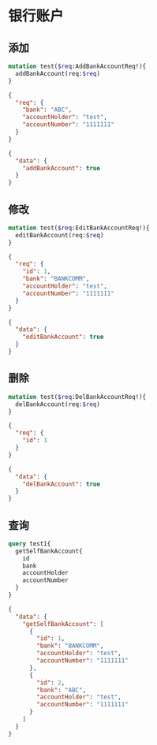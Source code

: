 # 银行账户

## 添加
```graphql
mutation test($req:AddBankAccountReq!){
  addBankAccount(req:$req)
}

```
```json
{
  "req": {
    "bank": "ABC",
    "accountHolder": "test",
    "accountNumber": "1111111"
  }
}
```
```json
{
  "data": {
    "addBankAccount": true
  }
}
```

## 修改
```graphql
mutation test($req:EditBankAccountReq!){
  editBankAccount(req:$req)
}


```
```json
{
  "req": {
    "id": 1,
    "bank": "BANKCOMM",
    "accountHolder": "test",
    "accountNumber": "1111111"
  }
}
```
```json
{
  "data": {
    "editBankAccount": true
  }
}
```

## 删除
```graphql
mutation test($req:DelBankAccountReq!){
  delBankAccount(req:$req)
}
```
```json
{
  "req": {
    "id": 1
  }
}
```
```json
{
  "data": {
    "delBankAccount": true
  }
}
```

## 查询
```graphql
query test1{
  getSelfBankAccount{
    id
    bank
    accountHolder
    accountNumber
  }
}
```
```json
{
  "data": {
    "getSelfBankAccount": [
      {
        "id": 1,
        "bank": "BANKCOMM",
        "accountHolder": "test",
        "accountNumber": "1111111"
      },
      {
        "id": 2,
        "bank": "ABC",
        "accountHolder": "test",
        "accountNumber": "1111111"
      }
    ]
  }
}
```